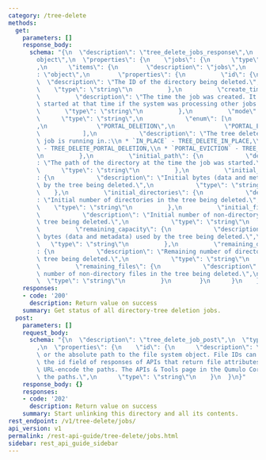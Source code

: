 ```yaml
---
category: /tree-delete
methods:
  get:
    parameters: []
    response_body:
      schema: "{\n  \"description\": \"tree_delete_jobs_response\",\n  \"type\": \"\
        object\",\n  \"properties\": {\n    \"jobs\": {\n      \"type\": \"array\"\
        ,\n      \"items\": {\n        \"description\": \"jobs\",\n        \"type\"\
        : \"object\",\n        \"properties\": {\n          \"id\": {\n          \
        \  \"description\": \"The ID of the directory being deleted.\",\n        \
        \    \"type\": \"string\"\n          },\n          \"create_time\": {\n  \
        \          \"description\": \"The time the job was created. It may not have\
        \ started at that time if the system was processing other jobs.\",\n     \
        \       \"type\": \"string\"\n          },\n          \"mode\": {\n      \
        \      \"type\": \"string\",\n            \"enum\": [\n              \"IN_PLACE\"\
        ,\n              \"PORTAL_DELETION\",\n              \"PORTAL_EVICTION\"\n\
        \            ],\n            \"description\": \"The tree delete mode this\
        \ job is running in.:\\n * `IN_PLACE` - TREE_DELETE_IN_PLACE,\\n * `PORTAL_DELETION`\
        \ - TREE_DELETE_PORTAL_DELETION,\\n * `PORTAL_EVICTION` - TREE_DELETE_PORTAL_EVICTION\"\
        \n          },\n          \"initial_path\": {\n            \"description\"\
        : \"The path of the directory at the time the job was started.\",\n      \
        \      \"type\": \"string\"\n          },\n          \"initial_capacity\"\
        : {\n            \"description\": \"Initial bytes (data and metadata) used\
        \ by the tree being deleted.\",\n            \"type\": \"string\"\n      \
        \    },\n          \"initial_directories\": {\n            \"description\"\
        : \"Initial number of directories in the tree being deleted.\",\n        \
        \    \"type\": \"string\"\n          },\n          \"initial_files\": {\n\
        \            \"description\": \"Initial number of non-directory files in the\
        \ tree being deleted.\",\n            \"type\": \"string\"\n          },\n\
        \          \"remaining_capacity\": {\n            \"description\": \"Remaining\
        \ bytes (data and metadata) used by the tree being deleted.\",\n         \
        \   \"type\": \"string\"\n          },\n          \"remaining_directories\"\
        : {\n            \"description\": \"Remaining number of directories in the\
        \ tree being deleted.\",\n            \"type\": \"string\"\n          },\n\
        \          \"remaining_files\": {\n            \"description\": \"Remaining\
        \ number of non-directory files in the tree being deleted.\",\n          \
        \  \"type\": \"string\"\n          }\n        }\n      }\n    }\n  }\n}"
    responses:
    - code: '200'
      description: Return value on success
    summary: Get status of all directory-tree deletion jobs.
  post:
    parameters: []
    request_body:
      schema: "{\n  \"description\": \"tree_delete_job_post\",\n  \"type\": \"object\"\
        ,\n  \"properties\": {\n    \"id\": {\n      \"description\": \"The file ID\
        \ or the absolute path to the file system object. File IDs can be found in\
        \ the id field of responses of APIs that return file attributes. You must\
        \ URL-encode the paths. The APIs & Tools page in the Qumulo Core Web UI URL-encodes\
        \ the paths.\",\n      \"type\": \"string\"\n    }\n  }\n}"
    response_body: {}
    responses:
    - code: '202'
      description: Return value on success
    summary: Start unlinking this directory and all its contents.
rest_endpoint: /v1/tree-delete/jobs/
api_version: v1
permalink: /rest-api-guide/tree-delete/jobs.html
sidebar: rest_api_guide_sidebar
---
```

